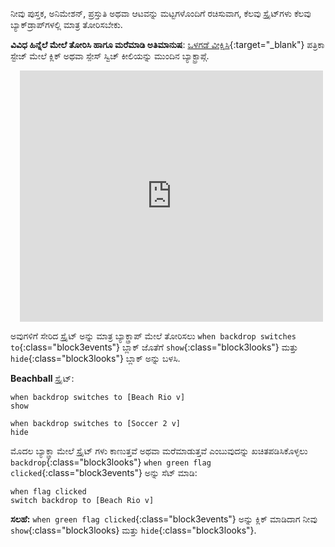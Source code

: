 ನೀವು ಪುಸ್ತಕ, ಅನಿಮೇಶನ್, ಪ್ರಸ್ತುತಿ ಅಥವಾ ಆಟವನ್ನು ಮಟ್ಟಗಳೊಂದಿಗೆ ರಚಿಸುವಾಗ, ಕೆಲವು ಸ್ಪ್ರೈಟ್‌ಗಳು ಕೆಲವು ಬ್ಯಾಕ್‌ಡ್ರಾಪ್‌ಗಳಲ್ಲಿ ಮಾತ್ರ ತೋರಿಸಬೇಕು.

**ವಿವಿಧ ಹಿನ್ನೆಲೆ ಮೇಲೆ ತೋರಿಸಿ ಹಾಗೂ ಮರೆಮಾಡಿ ಅತಿಮಾನುಷ**: [ಒಳಗಡೆ ವೀಕ್ಷಿಸಿ](https://scratch.mit.edu/projects/499876704/editor){:target="_blank"}
ಪತ್ರಿಕಾ ಸ್ಟೇಜ್ ಮೇಲೆ ಕ್ಲಿಕ್ ಅಥವಾ <kbd>ಸ್ಪೇಸ್</kbd> ಸ್ವಿಚ್ ಕೀಲಿಯನ್ನು ಮುಂದಿನ ಬ್ಯಾಕ್ಟ್ರಾಪ್ಗೆ.
<div class="scratch-preview" style="margin-left: 15px;">
  <iframe allowtransparency="true" width="485" height="402" src="https://scratch.mit.edu/projects/embed/499876704/?autostart=false" frameborder="0"></iframe>
</div>

ಅವುಗಳಿಗೆ ಸೇರಿದ ಸ್ಪ್ರೈಟ್ ಅನ್ನು ಮಾತ್ರ ಬ್ಯಾಕ್ಡ್ರಾಪ್ ಮೇಲೆ ತೋರಿಸಲು `when backdrop switches to`{:class="block3events"} ಬ್ಲಾಕ್ ಜೊತೆಗೆ `show`{:class="block3looks"} ಮತ್ತು `hide`{:class="block3looks"} ಬ್ಲಾಕ್ ಅನ್ನು ಬಳಸಿ.

**Beachball** ಸ್ಪ್ರೈಟ್:
```blocks3
when backdrop switches to [Beach Rio v]
show

when backdrop switches to [Soccer 2 v]
hide
```

ಮೊದಲ ಬ್ಯಾಕ್ಡ್ರಾ ಮೇಲೆ ಸ್ಪ್ರೈಟ್ ಗಳು ಕಾಣುತ್ತವೆ ಅಥವಾ ಮರೆಮಾಡುತ್ತವೆ ಎಂಬುವುದನ್ನು ಖಚಿತಪಡಿಸಿಕೊಳ್ಳಲು `backdrop`{:class="block3looks"} `when green flag clicked`{:class="block3events"} ಅನ್ನು ಸೆಟ್ ಮಾಡಿ:

```blocks3
when flag clicked
switch backdrop to [Beach Rio v]
```

**ಸಲಹೆ:** `when green flag clicked`{:class="block3events"} ಅನ್ನು ಕ್ಲಿಕ್ ಮಾಡಿದಾಗ ನೀವು `show`{:class="block3looks} ಮತ್ತು `hide`{:class="block3looks"}.
